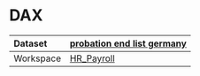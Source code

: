 



# DAX

|Dataset|[probation end list germany](./../probation-end-list-germany.md)|
| :--- | :--- |
|Workspace|[HR_Payroll](../../Workspaces/HR_Payroll.md)|
